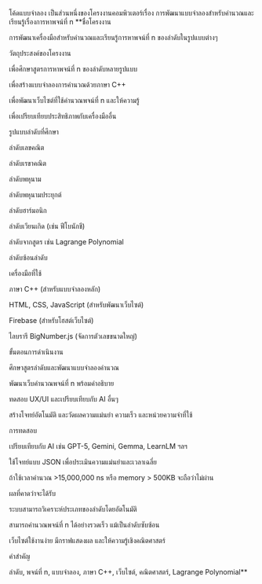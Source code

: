 โค้ดแบบจำลอง เป็นส่วนหนึ่งของโครงงานคอมพิวเตอร์เรื่อง การพัฒนาแบบจำลองสำหรับคำนวณและเรียนรู้เรื่องการหาพจน์ที่ n
    **ชื่อโครงงาน

การพัฒนาเครื่องมือสำหรับคำนวณและเรียนรู้การหาพจน์ที่ n ของลำดับในรูปแบบต่างๆ

วัตถุประสงค์ของโครงงาน

เพื่อศึกษาสูตรการหาพจน์ที่ n ของลำดับหลายรูปแบบ

เพื่อสร้างแบบจำลองการคำนวณด้วยภาษา C++

เพื่อพัฒนาเว็บไซต์ที่ใช้คำนวณพจน์ที่ n และให้ความรู้

เพื่อเปรียบเทียบประสิทธิภาพกับเครื่องมืออื่น

รูปแบบลำดับที่ศึกษา

ลำดับเลขคณิต

ลำดับเรขาคณิต

ลำดับพหุนาม

ลำดับพหุนามประยุกต์

ลำดับฮาร์มอนิก

ลำดับเวียนเกิด (เช่น ฟีโบนักชี)

ลำดับจากสูตร เช่น Lagrange Polynomial

ลำดับซ้อนลำดับ

เครื่องมือที่ใช้

ภาษา C++ (สำหรับแบบจำลองหลัก)

HTML, CSS, JavaScript (สำหรับพัฒนาเว็บไซต์)

Firebase (สำหรับโฮสต์เว็บไซต์)

ไลบรารี BigNumber.js (จัดการตัวเลขขนาดใหญ่)

ขั้นตอนการดำเนินงาน

ศึกษาสูตรลำดับและพัฒนาแบบจำลองคำนวณ

พัฒนาเว็บคำนวณพจน์ที่ n พร้อมคำอธิบาย

ทดสอบ UX/UI และเปรียบเทียบกับ AI อื่นๆ

สร้างโจทย์อัตโนมัติ และวัดผลความแม่นยำ ความเร็ว และหน่วยความจำที่ใช้

การทดสอบ

เปรียบเทียบกับ AI เช่น GPT-5, Gemini, Gemma, LearnLM ฯลฯ

ใช้โจทย์แบบ JSON เพื่อประเมินความแม่นยำและเวลาเฉลี่ย

ถ้าใช้เวลาคำนวณ >15,000,000 ns หรือ memory > 500KB จะถือว่าไม่ผ่าน

ผลที่คาดว่าจะได้รับ

ระบบสามารถวิเคราะห์ประเภทของลำดับโดยอัตโนมัติ

สามารถคำนวณพจน์ที่ n ได้อย่างรวดเร็ว แม้เป็นลำดับซับซ้อน

เว็บไซต์ใช้งานง่าย มีกราฟแสดงผล และให้ความรู้เชิงคณิตศาสตร์

คำสำคัญ

ลำดับ, พจน์ที่ n, แบบจำลอง, ภาษา C++, เว็บไซต์, คณิตศาสตร์, Lagrange Polynomial**
